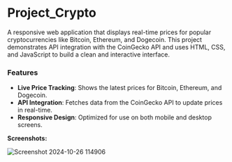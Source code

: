 # Project_Crypto

A responsive web application that displays real-time prices for popular cryptocurrencies like Bitcoin, Ethereum, and Dogecoin. This project demonstrates API integration with the CoinGecko API and uses HTML, CSS, and JavaScript to build a clean and interactive interface.

### Features
- **Live Price Tracking**: Shows the latest prices for Bitcoin, Ethereum, and Dogecoin.
- **API Integration**: Fetches data from the CoinGecko API to update prices in real-time.
- **Responsive Design**: Optimized for use on both mobile and desktop screens.


**Screenshots:**

![Screenshot 2024-10-26 114906](https://github.com/user-attachments/assets/b9c94fbf-b257-47b8-8658-7c711fba9fbd)

